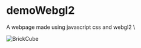 # demoWebgl2

A webpage made using javascript css and webgl2 \

![BrickCube](https://user-images.githubusercontent.com/47611597/147359927-8587e9bf-3663-4dd4-b100-ba030a4ba842.gif)

